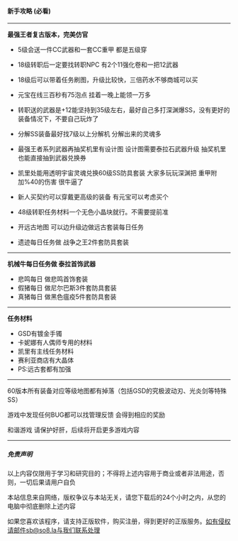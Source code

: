 #### 新手攻略 (必看)

------------


**最强王者复古版本，完美仿官**

- 5级会送一件CC武器和一套CC重甲 都是五级穿

- 18级转职后一定要找转职NPC 有2个11强化卷和一把12武器

- 18级后可以带着任务刷图，升级比较快，三倍药水不够商城可以买

- 元宝在线三百秒有75泡点 挂着一晚上能领一万多

- 转职送的武器是+12能坚持到35级左右，最好自己多打深渊爆SS，没有更好的装备情况下，不要自己玩炸了

- 分解SS装备最好找7级以上分解机 分解出来的灵魂多

- 最强王者系列武器再抽奖机里有设计图 设计图需要泰拉石武器升级 抽奖机里也能直接抽到武器兑换券

- 凯里处能用透明宇宙灵魂兑换60级SS防具套装 大家多玩玩深渊把 重甲附加%40的伤害 很牛逼了

- 新人买契约可以穿戴更高级的装备 有元宝可以考虑买个

- 48级转职任务材料一个无色小晶块就行。不需要提前准

- 开远古地图 可以边升级边做远古套装每日任务

- 遗迹每日任务做 战争之王2件套防具套装


------------


**机械牛每日任务做 泰拉首饰武器**

- 悲鸣每日 做悲鸣首饰套装
- 假猪每日 做尼尔巴斯3件套防具套装
- 真猪每日 做黑色瘟疫5件套防具套装

------------


**任务材料**

- GSD有镀金手镯
- 卡妮娜有人偶师专用的材料
- 凯里有主线任务材料
- 赛利亚商店有大晶体
- PS:远古套都有加强

------------


60版本所有装备对应等级地图都有掉落（包括GSD的究极波动刃、光炎剑等特殊SS）

游戏中发现任何BUG都可以找管理反馈 会得到相应的奖励

和谐游戏 请保护好肝，后续将开启更多游戏内容

------

##### 免责声明

以上内容仅限用于学习和研究目的；不得将上述内容用于商业或者非法用途，否则，一切后果请用户自负

本站信息来自网络，版权争议与本站无关，请您下载后的24个小时之内，从您的电脑中彻底删除上述内容

如果您喜欢该程序，请支持正版软件，购买注册，得到更好的正版服务。如有侵权请邮件sb@so8.la与我们联系处理